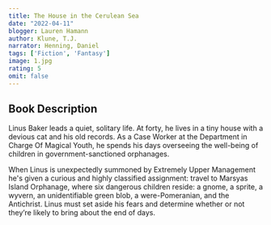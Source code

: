 ```yaml
---
title: The House in the Cerulean Sea
date: "2022-04-11"
blogger: Lauren Hamann
author: Klune, T.J.
narrator: Henning, Daniel
tags: ['Fiction', 'Fantasy']
image: 1.jpg
rating: 5
omit: false
---
```



## Book Description

Linus Baker leads a quiet, solitary life. At forty, he lives in a tiny house with a devious cat and his old records. As a Case Worker at the Department in Charge Of Magical Youth, he spends his days overseeing the well-being of children in government-sanctioned orphanages.

When Linus is unexpectedly summoned by Extremely Upper Management he's given a curious and highly classified assignment: travel to Marsyas Island Orphanage, where six dangerous children reside: a gnome, a sprite, a wyvern, an unidentifiable green blob, a were-Pomeranian, and the Antichrist. Linus must set aside his fears and determine whether or not they’re likely to bring about the end of days.